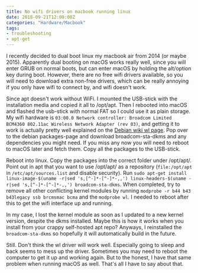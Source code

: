 ```yaml
---
title: No wifi drivers on macbook running linux
date: 2018-09-21T12:00:00Z
categories: "Hardware/Macbook"
tags:
- troubleshooting
- apt-get
---
```

I recently decided to dual boot linux my macbook air from 2014 (or maybe 2015). Apparently dual booting on macOS works really well, since you will enter GRUB on normal boots, but can enter macOS by holding the alt/option key during boot. However, there are no free wifi drivers available, so you will need to download extra non-free drivers, which can be really annoying if you only have wifi to connect by, and wifi doesn't work.

Since apt doesn't work without WiFi. I mounted the USB-stick with the installation media and copied it all to /opt/apt. Then I rebooted into macOS and flashed the usb-stick with normal FAT so I could use it as plain storage. My wifi hardware is `03:00.0 Network controller: Broadcom Limited BCM4360 802.11ac Wireless Network Adapter (rev 03)`, and getting it to work is actually pretty well explained on the [Debian wiki wl page](https://wiki.debian.org/wl). Pop over to the debian packages-page and download broadcom-sta-dkms and any dependencies you might need. If you miss any now you will need to reboot to macOS later and fetch them. Copy all the packages to the USB-stick.

Reboot into linux. Copy the packages into the correct folder under /opt/apt/. Point out in apt that you want to use /opt/apt/ as a repository (`file:/opt/apt` in `/etc/apt/sources.list` and disable security). Run `sudo apt-get install linux-image-$(uname -r|sed 's,[^-]*-[^-]*-,,') linux-headers-$(uname -r|sed 's,[^-]*-[^-]*-,,') broadcom-sta-dkms`. When completed, try to remove all other conflicting kernel modules by running `modprobe -r b44 b43 b43legacy ssb brcmsmac bcma` and the `modprobe wl`. I needed to reboot after this to get the wifi interface up and running. 

In my case, I lost the kernel module as soon as I updated to a new kernel version, despite the dkms installed. Maybe this is how it works when you install from your crappy self-hosted apt repo? Anyways, I reinstalled the `broadcom-sta-dkms` so hopefully it will automatically build in the future.

Still. Don't think the wl driver will work well. Especially going to sleep and back seems to mess up the driver. Sometimes you may need to reboot the computer to get it up and working again. But to the honest, I have that same problem when running macOS as well. That's all I have to say about that.

